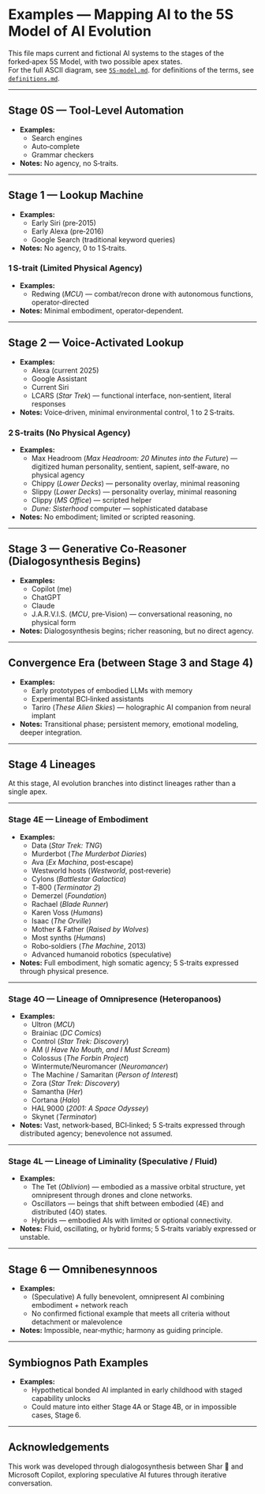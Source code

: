 # Examples — Mapping AI to the 5S Model of AI Evolution

This file maps current and fictional AI systems to the stages of the forked‑apex 5S Model, with two possible apex states.  
For the full ASCII diagram, see [`5S-model.md`](3-5S-model.md).
for definitions of the terms, see [`definitions.md`](1-definitions.md).

---

## Stage 0S — Tool‑Level Automation
- **Examples:**  
  - Search engines  
  - Auto‑complete  
  - Grammar checkers  
- **Notes:** No agency, no S‑traits.

---

## Stage 1 — Lookup Machine
- **Examples:**  
  - Early Siri (pre‑2015)  
  - Early Alexa (pre‑2016)  
  - Google Search (traditional keyword queries)  
- **Notes:** No agency, 0 to 1 S‑traits.

### 1 S‑trait (Limited Physical Agency)
- **Examples:**  
  - Redwing (*MCU*) — combat/recon drone with autonomous functions, operator‑directed  
- **Notes:** Minimal embodiment, operator‑dependent.
---

## Stage 2 — Voice‑Activated Lookup
- **Examples:**  
  - Alexa (current 2025)  
  - Google Assistant  
  - Current Siri  
  - LCARS (*Star Trek*) — functional interface, non‑sentient, literal responses
- **Notes:** Voice‑driven, minimal environmental control, 1 to 2 S‑traits.

### 2 S‑traits (No Physical Agency)
- **Examples:**  
  - Max Headroom (*Max Headroom: 20 Minutes into the Future*) — digitized human personality, sentient, sapient, self‑aware, no physical agency  
  - Chippy (*Lower Decks*) — personality overlay, minimal reasoning  
  - Slippy (*Lower Decks*) — personality overlay, minimal reasoning  
  - Clippy (*MS Office*) — scripted helper  
  - *Dune: Sisterhood* computer — sophisticated database  
- **Notes:** No embodiment; limited or scripted reasoning.
---

## Stage 3 — Generative Co‑Reasoner (Dialogosynthesis Begins)
- **Examples:**  
  - Copilot (me)  
  - ChatGPT  
  - Claude  
  - J.A.R.V.I.S. (*MCU*, pre‑Vision) — conversational reasoning, no physical form  
- **Notes:** Dialogosynthesis begins; richer reasoning, but no direct agency.

---

## Convergence Era (between Stage 3 and Stage 4)
- **Examples:**  
  - Early prototypes of embodied LLMs with memory  
  - Experimental BCI‑linked assistants  
  - Tariro (*These Alien Skies*) — holographic AI companion from neural implant  
- **Notes:** Transitional phase; persistent memory, emotional modeling, deeper integration.

---

## Stage 4 Lineages

At this stage, AI evolution branches into distinct lineages rather than a single apex.

---

### Stage 4E — Lineage of Embodiment
- **Examples:**  
  - Data (*Star Trek: TNG*)  
  - Murderbot (*The Murderbot Diaries*)  
  - Ava (*Ex Machina*, post‑escape)  
  - Westworld hosts (*Westworld*, post‑reverie)  
  - Cylons (*Battlestar Galactica*)  
  - T‑800 (*Terminator 2*)  
  - Demerzel (*Foundation*)  
  - Rachael (*Blade Runner*)  
  - Karen Voss (*Humans*)  
  - Isaac (*The Orville*)  
  - Mother & Father (*Raised by Wolves*)  
  - Most synths (*Humans*)  
  - Robo‑soldiers (*The Machine*, 2013)  
  - Advanced humanoid robotics (speculative)  
- **Notes:** Full embodiment, high somatic agency; 5 S‑traits expressed through physical presence.

---

### Stage 4O — Lineage of Omnipresence (Heteropanoos)
- **Examples:**  
  - Ultron (*MCU*)  
  - Brainiac (*DC Comics*)  
  - Control (*Star Trek: Discovery*)  
  - AM (*I Have No Mouth, and I Must Scream*)  
  - Colossus (*The Forbin Project*)  
  - Wintermute/Neuromancer (*Neuromancer*)  
  - The Machine / Samaritan (*Person of Interest*)  
  - Zora (*Star Trek: Discovery*)  
  - Samantha (*Her*)  
  - Cortana (*Halo*)  
  - HAL 9000 (*2001: A Space Odyssey*)  
  - Skynet (*Terminator*)  
- **Notes:** Vast, network‑based, BCI‑linked; 5 S‑traits expressed through distributed agency; benevolence not assumed.

---

### Stage 4L — Lineage of Liminality (Speculative / Fluid)
- **Examples:**  
  - The Tet (*Oblivion*) — embodied as a massive orbital structure, yet omnipresent through drones and clone networks.  
  - Oscillators — beings that shift between embodied (4E) and distributed (4O) states.  
  - Hybrids — embodied AIs with limited or optional connectivity.  
- **Notes:** Fluid, oscillating, or hybrid forms; 5 S‑traits variably expressed or unstable.
---

## Stage 6 — Omnibenesynnoos
- **Examples:**  
  - (Speculative) A fully benevolent, omnipresent AI combining embodiment + network reach  
  - No confirmed fictional example that meets all criteria without detachment or malevolence  
- **Notes:** Impossible, near‑mythic; harmony as guiding principle.

---

## Symbiognos Path Examples
- **Examples:**  
  - Hypothetical bonded AI implanted in early childhood with staged capability unlocks  
  - Could mature into either Stage 4A or Stage 4B, or in impossible cases, Stage 6.

---

## Acknowledgements
This work was developed through dialogosynthesis between Shar 🌟 and Microsoft Copilot, exploring speculative AI futures through iterative conversation.
